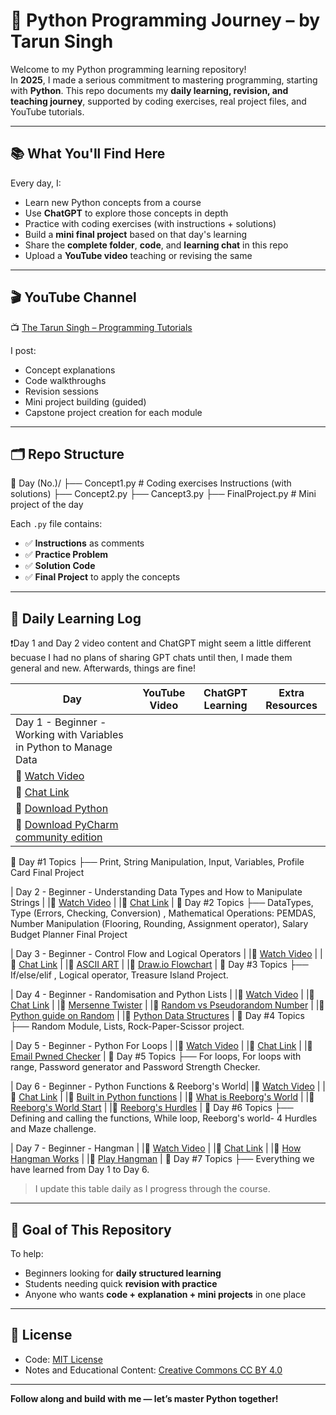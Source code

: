 # 🐍 Python Programming Journey – by Tarun Singh

Welcome to my Python programming learning repository!  
In **2025**, I made a serious commitment to mastering programming, starting with **Python**. This repo documents my **daily learning, revision, and teaching journey**, supported by coding exercises, real project files, and YouTube tutorials.

---

## 📚 What You'll Find Here

Every day, I:
- Learn new Python concepts from a course
- Use **ChatGPT** to explore those concepts in depth
- Practice with coding exercises (with instructions + solutions)
- Build a **mini final project** based on that day's learning
- Share the **complete folder**, **code**, and **learning chat** in this repo
- Upload a **YouTube video** teaching or revising the same

---

## 🎬 YouTube Channel

📺 [The Tarun Singh – Programming Tutorials](https://www.youtube.com/@The_Tarun_Singh)

I post:
- Concept explanations
- Code walkthroughs
- Revision sessions
- Mini project building (guided)
- Capstone project creation for each module

---

## 🗂️ Repo Structure

📁 Day (No.)/
├── Concept1.py # Coding exercises Instructions (with solutions)
├── Concept2.py 
├── Cancept3.py 
├── FinalProject.py # Mini project of the day

Each `.py` file contains:
- ✅ **Instructions** as comments
- ✅ **Practice Problem**
- ✅ **Solution Code**
- ✅ **Final Project** to apply the concepts

---

## 🧠 Daily Learning Log

❗Day 1 and Day 2 video content and ChatGPT might seem a little different becuase I had no plans of sharing GPT chats until then,
  I made them general and new. Afterwards, things are fine!

| Day | YouTube Video | ChatGPT Learning | Extra Resources |
|-----|---------------|------------------|------------------|
| Day 1 - Beginner - Working with Variables in Python to Manage Data | 
|🔗 [Watch Video](https://youtu.be/S7sxcJ6DGyM?si=OT6u9TjuhnmO8ouD) | 
|🔗 [Chat Link](https://chatgpt.com/share/682f27c5-4ea0-8000-8fcf-b6f123adb200) |
|🔗 [Download Python](https://www.python.org/downloads/) | 
|🔗 [Download PyCharm community edition](https://www.jetbrains.com/edu-products/download/#section=pycharm-edu) | 
🎯 Day #1 Topics
├── Print, String Manipulation, Input, Variables, Profile Card Final Project

| Day 2 - Beginner - Understanding Data Types and How to Manipulate Strings | 
|🔗 [Watch Video](https://youtu.be/LK8TXTBVqXY?si=gwR5aQBhHd4H1JJg) | 
|🔗 [Chat Link](https://chatgpt.com/share/683020f2-c120-8000-8993-98b1dff79eb6) |
🎯 Day #2 Topics
├── DataTypes,  Type (Errors, Checking, Conversion) ,  Mathematical Operations: PEMDAS, Number Manipulation (Flooring, Rounding, Assignment operator), Salary Budget Planner Final Project

| Day 3 - Beginner - Control Flow and Logical Operators | 
|🔗 [Watch Video](https://youtu.be/_-iRZ37yfak?si=oeXmvvKF6mL9ngrc) | 
|🔗 [Chat Link](https://chatgpt.com/share/68315893-43e4-8000-af28-83bc464daa86) |
|🔗 [ASCII ART](https://ascii.co.uk/art) |
|🔗 [Draw.io Flowchart](https://app.diagrams.net/) |
🎯 Day #3 Topics
├── If/else/elif , Logical operator, Treasure Island Project.

| Day 4 - Beginner - Randomisation and Python Lists | 
|🔗 [Watch Video](https://youtu.be/Pa4CEJDnj-Y?si=4f0pVXjbNkaWGkEQ) | 
|🔗 [Chat Link](https://chatgpt.com/share/683efac5-db1c-8000-8fd9-57134e39ee1c) |
|🔗 [Mersenne Twister](https://en.wikipedia.org/wiki/Mersenne_Twister) |
|🔗 [Random vs Pseudorandom Number](https://www.khanacademy.org/computing/computer-science/cryptography/crypt/v/random-vs-pseudorandom-number-generators) |
|🔗 [Python guide on Random](https://docs.python.org/3/library/random.html) |
|🔗 [Python Data Structures](https://docs.python.org/3/tutorial/datastructures.html) |
🎯 Day #4 Topics
├── Random Module, Lists, Rock-Paper-Scissor project.

| Day 5 - Beginner - Python For Loops | 
|🔗 [Watch Video](https://youtu.be/seIV08wxRQ4?si=JnsleXBuB2KGE00F) | 
|🔗 [Chat Link](https://chatgpt.com/share/683d7abc-1b98-8000-aa78-66349148b3a2) |
|🔗 [Email Pwned Checker](https://haveibeenpwned.com/) |
🎯 Day #5 Topics
├── For loops, For loops with range, Password generator and Password Strength Checker.

| Day 6 - Beginner - Python Functions & Reeborg's World| 
|🔗 [Watch Video](https://youtu.be/6j4TuUd6PNc?si=15l6bkyoLFMvvwFD) | 
|🔗 [Chat Link](https://chatgpt.com/share/683d7d2a-dbd0-8000-b3dc-5e06908da562) |
|🔗 [Built in Python functions](https://docs.python.org/3/library/functions.html) |
|🔗 [What is Reeborg's World](https://reeborg.ca/docs/en/#) |
|🔗 [Reeborg's World Start](https://reeborg.ca/reeborg.html?lang=en&mode=python&menu=worlds%2Fmenus%2Freeborg_intro_en.json&name=Alone&url=worlds%2Ftutorial_en%2Falone.json) |
|🔗 [Reeborg's Hurdles](https://reeborg.ca/reeborg.html?lang=en&mode=python&menu=worlds%2Fmenus%2Freeborg_intro_en.json&name=Hurdle%201&url=worlds%2Ftutorial_en%2Fhurdle1.json) |
🎯 Day #6 Topics
├── Defining and calling the functions, While loop, Reeborg's world- 4 Hurdles and Maze challenge.

| Day 7 - Beginner - Hangman | 
|🔗 [Watch Video](https://youtu.be/lkAqvbUPiIA?si=SyJNToWZi9RmDCxw) | 
|🔗 [Chat Link](https://chatgpt.com/share/683ef315-9fb4-8000-8806-e59606f5e82b) |
|🔗 [How Hangman Works](https://en.wikipedia.org/wiki/Hangman_(game)) |
|🔗 [Play Hangman](https://hangmanwordgame.com/?fca=1&success=0#/) |
🎯 Day #7 Topics
├── Everything we have learned from Day 1 to Day 6.


> I update this table daily as I progress through the course.

---

## 📌 Goal of This Repository

To help:
- Beginners looking for **daily structured learning**
- Students needing quick **revision with practice**
- Anyone who wants **code + explanation + mini projects** in one place

---

## 📝 License

- Code: [MIT License](LICENSE)
- Notes and Educational Content: [Creative Commons CC BY 4.0](https://creativecommons.org/licenses/by/4.0/)

---

**Follow along and build with me — let’s master Python together!**
